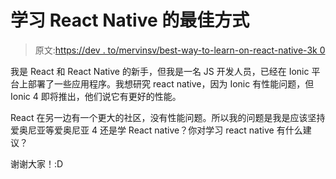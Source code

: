 # 学习 React Native 的最佳方式

> 原文:[https://dev . to/mervinsv/best-way-to-learn-on-react-native-3k 0](https://dev.to/mervinsv/best-way-to-learn-on-react-native-3k0)

我是 React 和 React Native 的新手，但我是一名 JS 开发人员，已经在 Ionic 平台上部署了一些应用程序。我想研究 react native，因为 Ionic 有性能问题，但 Ionic 4 即将推出，他们说它有更好的性能。

React 在另一边有一个更大的社区，没有性能问题。所以我的问题是我是应该坚持爱奥尼亚等爱奥尼亚 4 还是学 React native？你对学习 react native 有什么建议？

谢谢大家！:D
